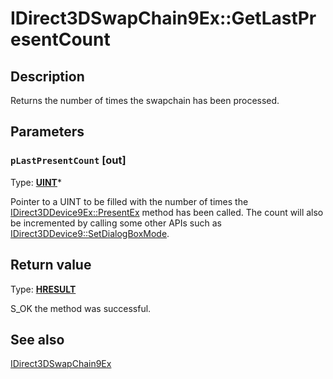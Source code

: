 # IDirect3DSwapChain9Ex::GetLastPresentCount

## Description

Returns the number of times the swapchain has been processed.

## Parameters

### `pLastPresentCount` [out]

Type: **[UINT](https://learn.microsoft.com/windows/desktop/WinProg/windows-data-types)***

Pointer to a UINT to be filled with the number of times the [IDirect3DDevice9Ex::PresentEx](https://learn.microsoft.com/windows/desktop/api/d3d9/nf-d3d9-idirect3ddevice9ex-presentex) method has been called. The count will also be incremented by calling some other APIs such as [IDirect3DDevice9::SetDialogBoxMode](https://learn.microsoft.com/windows/desktop/api/d3d9/nf-d3d9-idirect3ddevice9-setdialogboxmode).

## Return value

Type: **[HRESULT](https://learn.microsoft.com/windows/win32/com/structure-of-com-error-codes)**

S_OK the method was successful.

## See also

[IDirect3DSwapChain9Ex](https://learn.microsoft.com/windows/desktop/api/d3d9/nn-d3d9-idirect3dswapchain9ex)